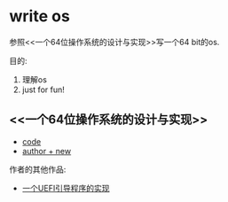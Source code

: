 # write os
参照<<一个64位操作系统的设计与实现>>写一个64 bit的os.

目的:
1. 理解os
1. just for fun!

## <<一个64位操作系统的设计与实现>>
- [code](https://github.com/yifengyou/The-design-and-implementation-of-a-64-bit-os)
- [author + new](https://www.ituring.com.cn/space/186920)

作者的其他作品:
- [一个UEFI引导程序的实现](https://www.ituring.com.cn/book/2763)